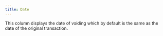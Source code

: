 ```yaml
---
title: Date
---
```



This column displays the date of voiding which by default is the same  as the date of the original transaction.
